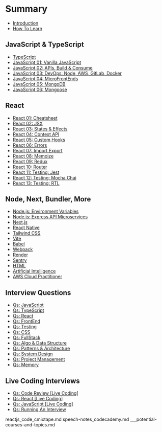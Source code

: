 # Summary

* [Introduction](README.md)
* [How To Learn](___learn-how-to-learn.md)

## JavaScript & TypeScript

* [TypeScript](__typescript.md)
* [JavaScript 01: Vanilla JavaScript](__js_01_vanilla.md)
* [JavaScript 02: APIs, Build & Consume](__js_03_api_build_n_consume.md)
* [JavaScript 03: DevOps: Node, AWS, GitLab, Docker](__js_devops_node_aws_gitlab_docker.md)
* [JavaScript 04: MicroFrontEnds](__js_microfrontends.md)
* [JavaScript 05: MongoDB](__js_mongodb.md)
* [JavaScript 06: Mongoose](__mongoose.md)

## React

* [React 01: Cheatsheet](_reactjs_01_cheatsheet.md)
* [React 02: JSX](_reactjs_02_jsx.md)
* [React 03: States & Effects](_reactjs_03_states_n_effects.md)
* [React 04: Context API](_reactjs_04_contextapi.md)
* [React 05: Custom Hooks](_reactjs_customhooks.md)
* [React 06: Errors](_reactjs_errors.md)
* [React 07: Import Export](_reactjs_import-export.md)
* [React 08: Memoize](_reactjs_memoize.md)
* [React 09: Redux](_reactjs_redux.md)
* [React 10: Router](_reactjs_router.md)
* [React 11: Testing: Jest](_reactjs_testing_jest.md)
* [React 12: Testing: Mocha Chai](_reactjs_testing_mocha_chai.md)
* [React 13: Testing: RTL](_reactjs_testing_rtl.md)

## Node, Next, Bundler, More

* [Node.js: Environment Variables](__nodejs_environment_variables.md)
* [Node.js: Express API Microservices](__nodejs_express_api_microservices.md)
* [Next.js](__nextjs.md)
* [React Native](__reactnative.md)
* [Tailwind CSS](__tailwind-css.md)
* [Vite](__vite.md)
* [Babel](__babel.md)
* [Webpack](__webpack.md)
* [Render](__render.md)
* [Sentry](__sentry.md)
* [HTML](__html.md)
* [Artificial Intelligence](__ai.md)
* [AWS Cloud Practitioner](__aws-cloud-practitioner.md)

## Interview Questions

* [Qs: JavaScript](__intrvw_qs_01_javascript.md)
* [Qs: TypeScript](__intrvw_qs_02_typescript.md)
* [Qs: React](__intrvw_qs_03_react.md)
* [Qs: FrontEnd](__intrvw_qs_04_frontend.md)
* [Qs: Testing](__intrvw_qs_05_testing.md)
* [Qs: CSS](__intrvw_qs_06_css.md)
* [Qs: FullStack](__intrvw_qs_07_fullstack.md)
* [Qs: Algo & Data Structure](__intrvw_qs_08_algo_n_data_structure.md)
* [Qs: Patterns & Architecture](__intrvw_qs_09_patterns_n_archi_js_react.md)
* [Qs: System Design](__intrvw_qs_10_system_design.md)
* [Qs: Project Management](__intrvw_qs_11_project_mgmt.md)
* [Qs: Memory](__intrvw_qs_12_memory.md)

## Live Coding Interviews

* [Qs: Code Review [Live Coding]](__intrvw_qs_96_livecoding_codereview.md)
* [Qs: React [Live Coding]](__intrvw_qs_97_livecoding_react.md)
* [Qs: JavaScript [Live Coding]](__intrvw_qs_98_livecoding_js.md)
* [Qs: Running An Interview](__intrvw_qs_99_run_interviews.md)

reactjs_code_cmixtape.md
speech-notes_codecademy.md
___potential-courses-and-topics.md

